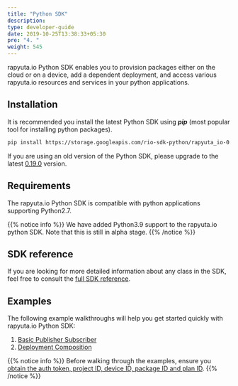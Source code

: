 ```yaml
---
title: "Python SDK"
description:
type: developer-guide
date: 2019-10-25T13:38:33+05:30
pre: "4. "
weight: 545
---
```

rapyuta.io Python SDK enables you to provision packages
either on the cloud or on a device, add a dependent
deployment, and access various rapyuta.io resources and
services in your python applications.

## Installation
It is recommended you install the latest Python SDK
using ***pip*** (most popular tool for installing
python packages).
```bash
pip install https://storage.googleapis.com/rio-sdk-python/rapyuta_io-0.19.0-py2.py3-none-any.whl
```
If you are using an old version of the Python SDK, please upgrade to the latest
[0.19.0](https://storage.googleapis.com/rio-sdk-python/rapyuta_io-0.19.0-py2.py3-none-any.whl)
version.



## Requirements
The rapyuta.io Python SDK is compatible with python
applications supporting Python2.7.

{{% notice info %}}
We have added Python3.9 support to the rapyuta.io python SDK. Note that this is still in alpha stage.
{{% /notice %}}

## SDK reference
If you are looking for more detailed information about any class in the SDK, feel
free to consult the [full SDK reference](https://sdkdocs.apps.rapyuta.io/).

## Examples
The following example walkthroughs will help you get
started quickly with rapyuta.io Python SDK:

1. [Basic Publisher Subscriber](/developer-guide/tooling-automation/python-sdk/sample-walkthroughs/basic-pubsub/)
2. [Deployment Composition](/developer-guide/tooling-automation/python-sdk/sample-walkthroughs/deployment-composition/)

{{% notice info %}}
Before walking through the examples, ensure you [obtain the auth token, project ID, device ID, package ID and plan ID](/developer-guide/tooling-automation/python-sdk/sdk-tokens-parameters/).
{{% /notice %}}